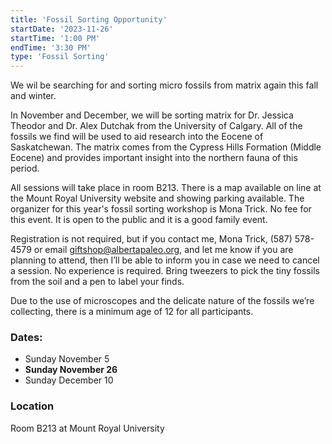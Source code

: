 ```yaml
---
title: 'Fossil Sorting Opportunity'
startDate: '2023-11-26'
startTime: '1:00 PM'
endTime: '3:30 PM'
type: 'Fossil Sorting'
---
```


We wil be searching for and sorting micro fossils from matrix again this fall and winter.

In November and December, we will be sorting matrix for Dr. Jessica Theodor and Dr. Alex Dutchak from the University of Calgary. All of the fossils we find will be used to aid research into the Eocene of Saskatchewan. The matrix comes from the Cypress Hills Formation (Middle Eocene) and provides important insight into the northern fauna of this period.

All sessions will take place in room B213. There is a map available on line at the Mount Royal University website and showing parking available. The organizer for this year's fossil sorting workshop is Mona Trick.
No fee for this event. It is open to the public and it is a good family event.

Registration is not required, but if you contact me, Mona Trick, (587) 578-4579 or email giftshop@albertapaleo.org, and let me know if you are planning to attend, then I’ll be able to inform you in case we need to cancel a session. No experience is required. Bring tweezers to pick the tiny fossils from the soil and a pen to label your finds.

Due to the use of microscopes and the delicate nature of the fossils we’re collecting, there is a minimum age of 12 for all participants.

### Dates:

- Sunday November 5
- **Sunday November 26**
- Sunday December 10

### Location

Room B213 at Mount Royal University
